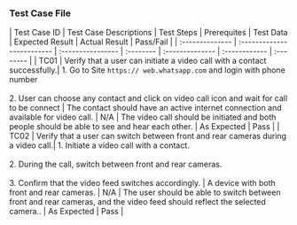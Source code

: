 ### Test Case File

| Test Case ID    | Test Case Descriptions     | Test Steps        | Prerequites | Test Data | Expected Result | Actual Result | Pass/Fail |
| :-------------- | :------------------------- | :---------------- | :-------- | :-------------- | :------------ | :-------- |
| TC01 | Verify that a user can initiate a video call with a contact successfully.| 1. Go to Site `https:// web.whatsapp.com` and login with phone number <br><br> 2. User can choose any contact and click on video call icon and wait for call to be connect | The contact should have an active internet connection and available for video call. | N/A | The video call should be initiated and both people should be able to see and hear each other. | As Expected | Pass |
| TC02 | Verify that a user can switch between front and rear cameras during a video call.| 1. Initiate a video call with a contact. <br><br> 2. During the call, switch between front and rear cameras.<br><br> 3. Confirm that the video feed switches accordingly. |  A device with both front and rear cameras. | N/A | The user should be able to switch between front and rear cameras, and the video feed should reflect the selected camera.. | As Expected | Pass |
